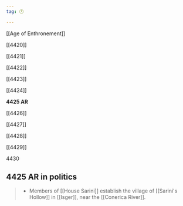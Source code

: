 ```yaml
---
tag: 🕛

---
```

[[Age of Enthronement]]


[[4420]]

[[4421]]

[[4422]]

[[4423]]

[[4424]]

**4425 AR**

[[4426]]

[[4427]]

[[4428]]

[[4429]]

4430



## 4425 AR in politics

>  - Members of [[House Sarini]] establish the village of [[Sarini's Hollow]] in [[Isger]], near the [[Conerica River]].






